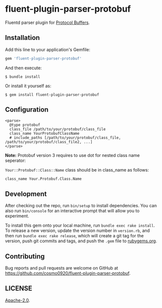 # fluent-plugin-parser-protobuf

Fluentd parser plugin for [Protocol Buffers](https://developers.google.com/protocol-buffers/docs/overview).

## Installation

Add this line to your application's Gemfile:

```ruby
gem 'fluent-plugin-parser-protobuf'
```

And then execute:

    $ bundle install

Or install it yourself as:

    $ gem install fluent-plugin-parser-protobuf

## Configuration

```aconf
<parse>
  @type protobuf
  class_file /path/to/your/protobuf/class_file
  class_name YourProtobufClassName
  # include_paths [/path/to/your/protobuf/class_file, /path/to/your/protobuf/class_file2, ...]
</parse>
```

**Note:** Protobuf version 3 requires to use dot for nested class name seperator:

`Your::Protobuf::Class::Name` class should be in class_name as follows:
```
class_name Your.Protobuf.Class.Name
```

## Development

After checking out the repo, run `bin/setup` to install dependencies. You can also run `bin/console` for an interactive prompt that will allow you to experiment.

To install this gem onto your local machine, run `bundle exec rake install`. To release a new version, update the version number in `version.rb`, and then run `bundle exec rake release`, which will create a git tag for the version, push git commits and tags, and push the `.gem` file to [rubygems.org](https://rubygems.org).

## Contributing

Bug reports and pull requests are welcome on GitHub at https://github.com/cosmo0920/fluent-plugin-parser-protobuf.

## LICENSE

[Apache-2.0](LICENSE).
